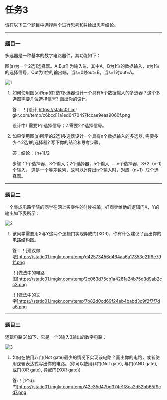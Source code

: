 # 任务3
请在以下三个题目中选择两个进行思考和并给出思考结论。

***

### 题目一
多选器是一种基本的数字电路器件，其功能如下：

图(a)为一个2选1选择器。A,B,s作为输入端，其中A，B为1位的数据输入，s为1位的选择信号，Out为1位的输出端，当s=0时out=B，当s=1时out=A。

![1](./image/1.png)

1. 如何使用图(a)所示的2选1多选器设计一个具有5个数据输入的多选器？这个多选器需要几位选择信号? 画出你的设计。
    
    答：
    ！[设计]https://static01.im!
gkr.com/temp/c6bcd11a1ed6470497fccae9eaa9060f.png

    设计中1.需要1个选择信号；2.需要2个选择信号。

2. 如果使用图(a)所示的2选1多选器设计一个具有n个数据输入的多选器, 需要多少个2选1的选择器? 写下你的结论和思考步骤。

    答：结论：（n+1)/2
    
    步骤：1个选择器，3个输入；2个选择器，5个输入……n个选择器，3+2（n-1)个输入，
    这是一个等差数列，故可以计算出n个输入时，对应（n+1）/2个选择器。
***

### 题目二
一个集成电路学院的同学在网上买零件的时候被骗，奸商卖给他的逻辑门X，Y的输出如下表所示：

![2](./image/2.png)

1. 该同学需要用X与Y这两个逻辑门实现异或门(XOR)，你有什么建议？画出你的电路结构图。

    答：！[建议做法]https://static01.imgkr.com/temp/d42573456d464aa6a17353e21f9e791f.png
    
    ！[做法中的电路图]https://static01.imgkr.com/temp/2c063d75cb1a4281a24b75d3d9ab2cc3.png

    ！[做法中的文字]https://static01.imgkr.com/temp/7b82d0cd69f24eb4babd3c9f2f7f7da6.png

***

### 题目三

逻辑电路G1如下，它是一个3输入3输出的数字电路：

![3](./image/3.png)

1. 如何在使用非门(Not gate)最少的情况下实现该电路？画出你的电路，或者使用逻辑表达式写出你的电路。(你可以使用非门(Not gate), 与门(AND gate), 或门(OR gate), 异或门(XOR gate))

    答:！[1个非门]https://static01.imgkr.com/temp/42c35d47bd374e1f8ca2d52bb65f9cd7.png
